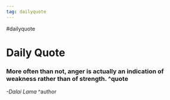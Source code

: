 ```yaml
---
tag: dailyquote
---
```


#dailyquote

# Daily Quote

### More often than not, anger is actually an indication of weakness rather than of strength. ^quote
*-Dalai Lama* ^author
